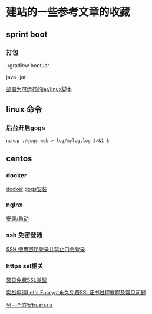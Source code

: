 # 建站的一些参考文章的收藏

## sprint boot

### 打包
./gradlew bootJar

java -jar 

[部署为可运行的jar/linux脚本](https://www.cnblogs.com/woshimrf/p/5887293.html)

## linux 命令

### 后台开启gogs
```
nohup ./gogs web > log/mylog.log 2>&1 &
```

## centos

### docker
[docker](http://www.runoob.com/docker/centos-docker-install.html)
[gogs安装](https://www.linuxidc.com/Linux/2016-04/130600.htm)

### nginx
[安装/启动](https://blog.csdn.net/oldguncm/article/details/78855000)

### ssh 免密登陆
[SSH 使用密钥登录并禁止口令登录](https://www.cnblogs.com/elesos/p/6266871.html)

### https ssl相关

[常见免费SSL类型](http://www.freehao123.com/free-ssl-paihang/)

[实战申请Let's Encrypt永久免费SSL证书过程教程及常见问题](http://www.laozuo.org/7676.html)

[另一个方案trustasia](https://www.trustasia.com/trustasia)

